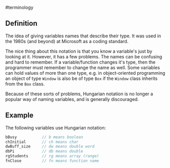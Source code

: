 #terminology

## Definition
The idea of giving variables names that describe their type. It was used in the 1980s (and beyond) at Microsoft as a coding standard. 

The nice thing about this notation is that you know a variable's just by looking at it. However, it has a few problems. The names can be confusing and hard to remember. If a variable/function changes it's type, then the programmer must remember to change the name as well. Some variables can hold values of more than one type, e.g. in object-oriented programming an object of type `Window` is also be of type `Box` if the `Window` class inherits from the `Box` class.

Because of these sorts of problems, Hungarian notation is no longer a popular way of naming variables, and is generally discouraged.

## Example
The following variables use Hungarian notation:

```cpp
bBusy           // b means boolean
chInitial       // ch means char
dwBuff_size     // dw means double word
dbPi            // db means double
rgStudents      // rg means array (range)
fnClose         // fn means function name
```
